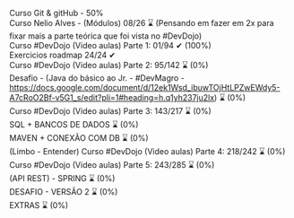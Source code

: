 Curso Git & gitHub - 50%  
Curso Nelio Alves - (Módulos) 08/26 ⌛ (Pensando em fazer em 2x para fixar mais a parte teórica que foi vista no #DevDojo)  
Curso #DevDojo (Video aulas) Parte 1: 01/94 ✔ (100%)  
Exercicios roadmap 24/24 ✔  
Curso #DevDojo (Video aulas) Parte 2: 95/142 ⌛ (0%)  
Desafio - (Java do básico ao Jr. - #DevMagro - https://docs.google.com/document/d/12ek1Wsd_ibuwTOjHtLPZwEWdy5-A7cRoO2Bf-v5G1_s/edit?pli=1#heading=h.q1yh237ju2lx) ⌛ (0%)  
Curso #DevDojo (Video aulas) Parte 3: 143/217 ⌛ (0%)  
SQL + BANCOS DE DADOS ⌛ (0%)  
MAVEN + CONEXÃO COM DB ⌛ (0%)  
(Limbo - Entender) Curso #DevDojo (Video aulas) Parte 4: 218/242 ⌛ (0%)  
Curso #DevDojo (Video aulas) Parte 5: 243/285 ⌛ (0%)  
(API REST) - SPRING ⌛ (0%)  
DESAFIO - VERSÃO 2 ⌛ (0%)  
EXTRAS ⌛ (0%)
